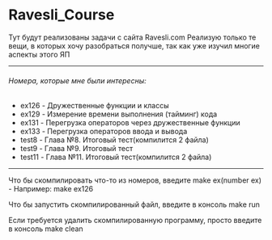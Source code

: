 # Ravesli_Course
Тут будут реализованы задачи с сайта Ravesli.com Реализую только те вещи, в которых хочу разобраться получше, так как уже изучил многие аспекты этого ЯП

<hr>

<h6> Номера, которые мне были интересны: </h6>
<ul>
  <li>ex126 - Дружественные функции и классы</li>
  <li>ex129 - Измерение времени выполнения (тайминг) кода</li>
  <li>ex131 - Перегрузка операторов через дружественные функции</li>
  <li>ex133 - Перегрузка операторов ввода и вывода</li>
  <li>test8 - Глава №8. Итоговый тест(компилится 2 файла)</li>
  <li>test9 - Глава №9. Итоговый тест</li>
  <li>test11 - Глава №11. Итоговый тест(компилится 2 файла)</li>
</ul>

<hr>
<p> Что бы скомпилировать что-то из номеров, введите make ex(number ex) - Например: make ex126 </p>
<p>Что бы запустить скомпилированный файл, введите в консоль make run</p>
<p>Если требуется удалить скомпилированную программу, просто введите в консоль make clean</p>

